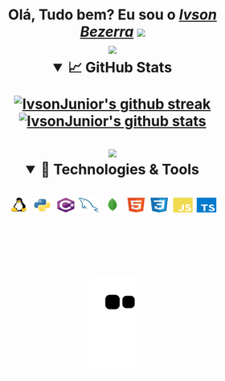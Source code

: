 <h1 align="center">Olá, Tudo bem? Eu sou o <a href="https://www.linkedin.com/in/ivson-bezerra/)"><i>Ivson Bezerra</i></a> <img src="https://media.giphy.com/media/12oufCB0MyZ1Go/giphy.gif" width="50"</h1>
<div align="center">
<!--   <a href="https://github.com/DenverCoder1/readme-typing-svg"> -->
    <img src="https://readme-typing-svg.herokuapp.com?color=2ea6eb&width=380&height=45&lines=Bem-vindo+ao+meu+Perfil;Espero+que+goste!!!&center=true"></a>
  </div>
  
  <details open="">
  <summary><b>📈 GitHub Stats</b></summary>
  
   [![IvsonJunior's github streak](https://github-readme-streak-stats.herokuapp.com/?user=IvsonJunior&theme=blue-green)](https://github.com/IvsonJunior/github-readme-streak-stats&)
   [![IvsonJunior's github stats](https://github-readme-stats.vercel.app/api?username=IvsonJunior&theme=blue-green)](https://github.com/IvsonJunior/github-readme-stats)

       
<a>
    <img src="https://wakatime.com/share/@01dd495a-5610-4645-8d11-fa4ef4e0ccbe/e034bc43-59d5-4dde-a2b9-5ca1b7798998.svg" height="400"/> 
  
   


  
</details>

<details open=""><summary><b>🔧 Technologies & Tools </summary><b>
     <div style="display: inline_block"><br>
  <img align="center" alt="linux" height="30" width="40" src="https://raw.githubusercontent.com/devicons/devicon/master/icons/linux/linux-original.svg">       
  <img align="center" alt="IvsonJunior-Python" height="30" width="40" src="https://raw.githubusercontent.com/devicons/devicon/master/icons/python/python-original.svg">
  <img align="center" alt="IvsonJunior-Csharp" height="30" width="40" src="https://raw.githubusercontent.com/devicons/devicon/master/icons/csharp/csharp-original.svg">
  <img align="center" alt="IvsonJunior-mysql" height="30" width="40" src="https://raw.githubusercontent.com/devicons/devicon/master/icons/mysql/mysql-original.svg">     <img align="center" alt="IvsonJunior-mongodb" height="30" width="40" src="https://raw.githubusercontent.com/devicons/devicon/master/icons/mongodb/mongodb-original.svg">  
  <img align="center" alt="IvsonJunior" height="30" width="40" src="https://raw.githubusercontent.com/devicons/devicon/master/icons/html5/html5-original.svg">
  <img align="center" alt="IvsonJunior-CSS" height="30" width="40" src="https://raw.githubusercontent.com/devicons/devicon/master/icons/css3/css3-original.svg">       
  <img align="center" alt="IvsonJunior-Js" height="30" width="40" src="https://raw.githubusercontent.com/devicons/devicon/master/icons/javascript/javascript-plain.svg">
  <img align="center" alt="IvsonJunior-Ts" height="30" width="40" src="https://raw.githubusercontent.com/devicons/devicon/master/icons/typescript/typescript-plain.svg">
  
  
  
</div><br>
    
 
     
<br>
    </br>
  <p>  
    </p>
  <div>
    
    
    
  </div>  
</details>
  
    
 
  
  ![Snake animation](https://github.com/IvsonJunior/IvsonJunior/blob/output/github-contribution-grid-snake.svg)

